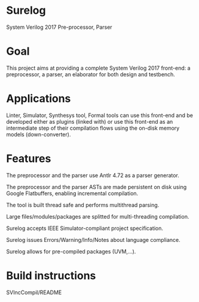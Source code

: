 # Surelog
System Verilog 2017 Pre-processor, Parser 

# Goal
This project aims at providing a complete System Verilog 2017 front-end: a preprocessor, a parser, an elaborator for both design and testbench. 

# Applications

Linter, Simulator, Synthesys tool, Formal tools can use this front-end and be developed either as plugins (linked with) or use this front-end as an intermediate step of their compilation flows using the on-disk memory models (down-converter).

# Features

The preprocessor and the parser use Antlr 4.72 as a parser generator.

The preprocessor and the parser ASTs are made persistent on disk using Google Flatbuffers, enabling incremental compilation.

The tool is built thread safe and performs multithread parsing.

Large files/modules/packages are splitted for multi-threading compilation.

Surelog accepts IEEE Simulator-compliant project specification.

Surelog issues Errors/Warning/Info/Notes about language compliance.

Surelog allows for pre-compiled packages (UVM,...).

# Build instructions

SVIncCompil/README





